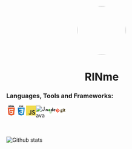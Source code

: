 <p align="center">
    <img style="border-radius: 100px" width="128" height="128" src="https://cdn.discordapp.com/avatars/427448982118334474/b459ac9246259c47142ed4b9eed8727c.png?size=2048">
</p>
<h1 align="center">RINme</h1>

### Languages, Tools and Frameworks:

<p>
<img align="left" alt="HTML5" width="26px" src="https://raw.githubusercontent.com/github/explore/80688e429a7d4ef2fca1e82350fe8e3517d3494d/topics/html/html.png" />
<img align="left" alt="CSS3" width="26px" src="https://raw.githubusercontent.com/github/explore/80688e429a7d4ef2fca1e82350fe8e3517d3494d/topics/css/css.png" />
<img align="left" alt="JavaScript" width="26px" src="https://raw.githubusercontent.com/github/explore/80688e429a7d4ef2fca1e82350fe8e3517d3494d/topics/javascript/javascript.png" />
<img align="left" alt="Java" width="26px" src="https://icon-library.com/images/java-icon-images/java-icon-images-6.jpg" />

<img align="left" alt="Node.js" width="26px" src="https://raw.githubusercontent.com/devicons/devicon/master/icons/nodejs/nodejs-original-wordmark.svg" />
<img align="left" alt="Git" width="26px" src="https://raw.githubusercontent.com/github/explore/80688e429a7d4ef2fca1e82350fe8e3517d3494d/topics/git/git.png" />
</p>


<br />
<br />
<br />
<br />

![Github stats](https://github-readme-stats.vercel.app/api?username=rinme&count_private=true&show_icons=true&include_all_commits=true)
